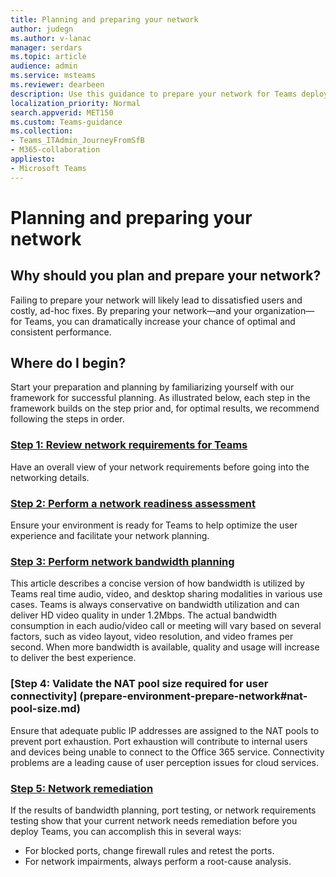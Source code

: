 ```yaml
---
title: Planning and preparing your network
author: judegn
ms.author: v-lanac
manager: serdars
ms.topic: article
audience: admin
ms.service: msteams
ms.reviewer: dearbeen
description: Use this guidance to prepare your network for Teams deployment and rollout 
localization_priority: Normal
search.appverid: MET150
ms.custom: Teams-guidance
ms.collection: 
- Teams_ITAdmin_JourneyFromSfB
- M365-collaboration
appliesto:
- Microsoft Teams
---
```


# Planning and preparing your network

## Why should you plan and prepare your network?
 Failing to prepare your network will likely lead to dissatisfied users and costly, ad-hoc fixes. By preparing your network—and your organization—for Teams, you can dramatically increase your chance of optimal and consistent performance.

## Where do I begin?
Start your preparation and planning by familiarizing yourself with our framework for successful planning. As illustrated below, each step in the framework builds on the step prior and, for optimal results, we recommend following the steps in order.

### [Step 1: Review network requirements for Teams](prepare-environment-prepare-network.md)
Have an overall view of your network requirements before going into the networking details.

### [Step 2: Perform a network readiness assessment](plan-journey-evaluate-environment.md)
Ensure your environment is ready for Teams to help optimize the user experience and facilitate your network planning.

### [Step 3: Perform network bandwidth planning](prepare-environment-prepare-network#bandwidth-planning.md)
This article describes a concise version of how bandwidth is utilized by Teams real time audio, video, and desktop sharing modalities in various use cases. Teams is always conservative on bandwidth utilization and can deliver HD video quality in under 1.2Mbps. The actual bandwidth consumption in each audio/video call or meeting will vary based on several factors, such as video layout, video resolution, and video frames per second. When more bandwidth is available, quality and usage will increase to deliver the best experience.

### [Step 4: Validate the NAT pool size required for user connectivity] (prepare-environment-prepare-network#nat-pool-size.md)
Ensure that adequate public IP addresses are assigned to the NAT pools to prevent port exhaustion. Port exhaustion will contribute to internal users and devices being unable to connect to the Office 365 service.
Connectivity problems are a leading cause of user perception issues for cloud services.

### [Step 5: Network remediation](prepare-environment-prepare-network#network-remediation.md)

If the results of bandwidth planning, port testing, or network requirements testing show that your current network needs remediation before you deploy Teams, you can accomplish this in several ways:

- For blocked ports, change firewall rules and retest the ports.
- For network impairments, always perform a root-cause analysis.

